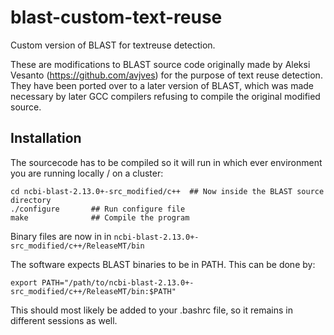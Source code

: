 # blast-custom-text-reuse

Custom version of BLAST for textreuse detection.

These are modifications to BLAST source code originally made by Aleksi Vesanto (https://github.com/avjves) for the purpose of text reuse detection. They have been ported over to a later version of BLAST, which was made necessary by later GCC compilers refusing to compile the original modified source.

## Installation

The sourcecode has to be compiled so it will run in which ever environment you are running locally / on a cluster:

```
cd ncbi-blast-2.13.0+-src_modified/c++  ## Now inside the BLAST source directory
./configure       ## Run configure file
make              ## Compile the program
```

Binary files are now in in `ncbi-blast-2.13.0+-src_modified/c++/ReleaseMT/bin`

The software expects BLAST binaries to be in PATH. This can be done by:

```
export PATH="/path/to/ncbi-blast-2.13.0+-src_modified/c++/ReleaseMT/bin:$PATH"
```

This should most likely be added to your .bashrc file, so it remains in different sessions as well.


